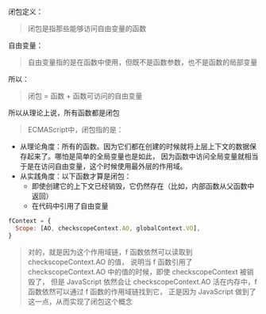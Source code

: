 闭包定义：
> 闭包是指那些能够访问自由变量的函数

自由变量：
> 自由变量指的是在函数中使用，但既不是函数参数，也不是函数的局部变量

所以：
> 闭包 = 函数 + 函数可访问的自由变量

所以从理论上说，所有函数都是闭包

> ECMAScript中，闭包指的是：
- 从理论角度：所有的函数。因为它们都在创建的时候就将上层上下文的数据保存起来了。哪怕是简单的全局变量也是如此，
因为函数中访问全局变量就相当于是在访问自由变量，这个时候使用最外层的作用域。
- 从实践角度：以下函数才算是闭包：
  - 即使创建它的上下文已经销毁，它仍然存在（比如，内部函数从父函数中返回）
  - 在代码中引用了自由变量

```js
fContext = {
  Scope: [AO, checkscopeContext.AO, globalContext.VO],
}
```

> 对的，就是因为这个作用域链，f 函数依然可以读取到 checkscopeContext.AO 的值，
说明当 f 函数引用了 checkscopeContext.AO 中的值的时候，即使 checkscopeContext 被销毁了，
但是 JavaScript 依然会让 checkscopeContext.AO 活在内存中，f 函数依然可以通过 f 函数的作用域链找到它，
正是因为 JavaScript 做到了这一点，从而实现了闭包这个概念